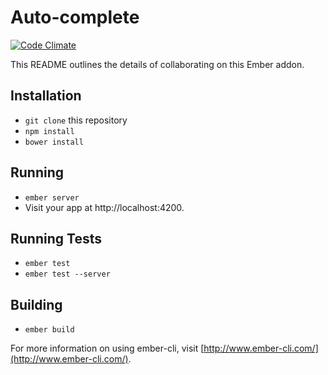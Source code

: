 # Auto-complete

[![Code Climate](https://codeclimate.com/repos/5531476e6956804ff2002992/badges/ed4e36da08abe1bbcb48/gpa.svg)](https://codeclimate.com/repos/5531476e6956804ff2002992/feed)

This README outlines the details of collaborating on this Ember addon.

## Installation

* `git clone` this repository
* `npm install`
* `bower install`

## Running

* `ember server`
* Visit your app at http://localhost:4200.

## Running Tests

* `ember test`
* `ember test --server`

## Building

* `ember build`

For more information on using ember-cli, visit [http://www.ember-cli.com/](http://www.ember-cli.com/).
